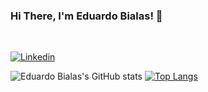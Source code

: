### Hi There, I'm Eduardo Bialas! 👋
<br>

[![Linkedin](https://img.shields.io/badge/LinkedIn-0077B5?style=for-the-badge&logo=linkedin&logoColor=white)](https://www.linkedin.com/in/eduardo-bialas-610730235/)

![Eduardo Bialas's GitHub stats](https://github-readme-stats.vercel.app/api?username=zbialaz&theme=react&hide_border=true&show_icons=true&hide=contribs)
[![Top Langs](https://github-readme-stats.vercel.app/api/top-langs/?username=zbialaz&theme=react&hide_border=true&layout=compact)](https://github.com/zbialaz/github-readme-stats)
